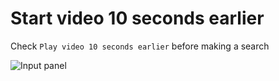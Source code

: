 # Start video 10 seconds earlier

Check `Play video 10 seconds earlier` before making a search

![Input panel](https://gyazo.com/e17f4a2aa4956f4f2af2e17f12073f0f.png)


